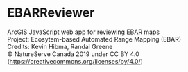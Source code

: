 # EBARReviewer
ArcGIS JavaScript web app for reviewing EBAR maps<br>
Project: Ecosytem-based Automated Range Mapping (EBAR)<br>
Credits: Kevin Hibma, Randal Greene<br>
© NatureServe Canada 2019 under CC BY 4.0 (https://creativecommons.org/licenses/by/4.0/)
